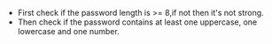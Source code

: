 * First check if the password length is >= 8,if not then it's not strong.
* Then check if the password contains at least one uppercase, one lowercase and one number.
